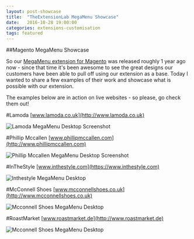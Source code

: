 ```yaml
---
layout: post-showcase
title:  "TheExtensionLab MegaMenu Showcase"
date:   2016-10-28 19:00:00
categories: extensions-customisation
tags: featured
---
```

##Magento MegaMenu Showcase

So our [MegaMenu extension for Magento](https://github.com/TheExtensionLab/MegaMenu) was released roughly 1 year ago now - since that time it's been awesome to see the great designs our customers have been able to pull off using our extension as a base. Today I wanted to share a few examples of their work and showcase what is possible with our extension.

The examples below are in action on live websites - so please, go check them out!

#Lamoda
[www.lamoda.co.uk](http://www.lamoda.co.uk)

![](../../../../../assets/images/megamenu-showcase/lamoda-megamenu-desktop.jpg "Lamoda MegaMenu Desktop Screenshot")

#Phillip Mccallen
[www.phillipmccallen.com](http://www.phillipmccallen.com)

![](../../../../../assets/images/megamenu-showcase/phillipmccallen-megamenu-desktop.jpg "Phillip Mccallen MegaMenu Desktop Screenshot")

#InTheStyle
[www.inthestyle.com](https://www.inthestyle.com)

![](../../../../../assets/images/megamenu-showcase/inthestyle-desktop.jpg "Inthestyle MegaMenu Desktop")

#McConnell Shoes
[www.mcconnellshoes.co.uk](http://www.mcconnellshoes.co.uk)

![](../../../../../assets/images/megamenu-showcase/mcconnell-shoes-desktop.jpg "Mcconnell Shoes MegaMenu Desktop")

#RoastMarket
[www.roastmarket.de](http://www.roastmarket.de)

![](../../../../../assets/images/megamenu-showcase/roastmarket-desktop.jpg "Mcconnell Shoes MegaMenu Desktop")
